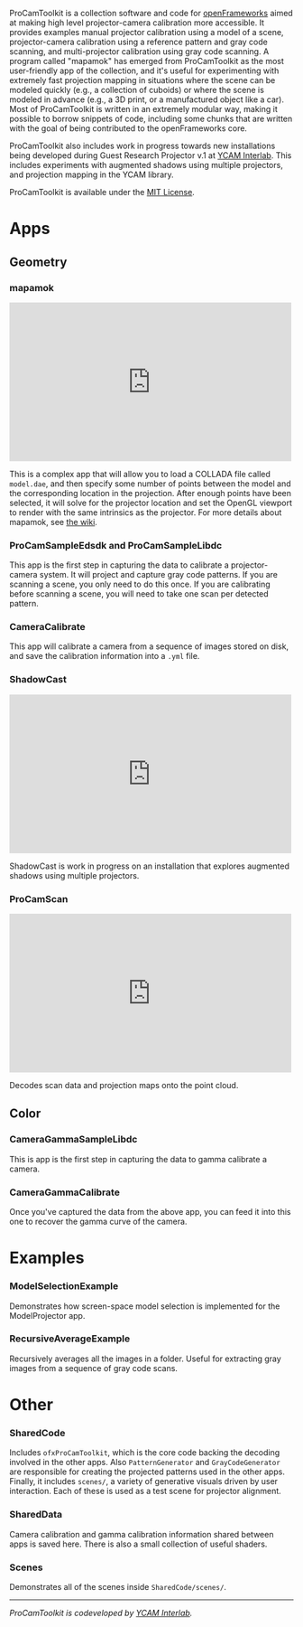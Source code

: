 ProCamToolkit is a collection software and code for [openFrameworks](http://openframeworks.cc/) aimed at making high level projector-camera calibration more accessible. It provides examples manual projector calibration using a model of a scene, projector-camera calibration using a reference pattern and gray code scanning, and multi-projector calibration using gray code scanning. A program called "mapamok" has emerged from ProCamToolkit as the most user-friendly app of the collection, and it's useful for experimenting with extremely fast projection mapping in situations where the scene can be modeled quickly (e.g., a collection of cuboids) or where the scene is modeled in advance (e.g., a 3D print, or a manufactured object like a car). Most of ProCamToolkit is written in an extremely modular way, making it possible to borrow snippets of code, including some chunks that are written with the goal of being contributed to the openFrameworks core.

ProCamToolkit also includes work in progress towards new installations being developed during Guest Research Projector v.1 at [YCAM Interlab](http://interlab.ycam.jp/en/). This includes experiments with augmented shadows using multiple projectors, and projection mapping in the YCAM library.

ProCamToolkit is available under the [MIT License](https://secure.wikimedia.org/wikipedia/en/wiki/Mit_license).

# Apps

## Geometry

### mapamok

<object width="500" height="281"><param name="allowfullscreen" value="true" /><param name="allowscriptaccess" value="always" /><param name="movie" value="http://vimeo.com/moogaloop.swf?clip_id=35939205&amp;server=vimeo.com&amp;show_title=0&amp;show_byline=0&amp;show_portrait=0&amp;color=00adef&amp;fullscreen=1&amp;autoplay=0&amp;loop=0" /><embed src="http://vimeo.com/moogaloop.swf?clip_id=35939205&amp;server=vimeo.com&amp;show_title=0&amp;show_byline=0&amp;show_portrait=0&amp;color=00adef&amp;fullscreen=1&amp;autoplay=0&amp;loop=0" type="application/x-shockwave-flash" allowfullscreen="true" allowscriptaccess="always" width="500" height="281"></embed></object>

This is a complex app that will allow you to load a COLLADA file called `model.dae`, and then specify some number of points between the model and the corresponding location in the projection. After enough points have been selected, it will solve for the projector location and set the OpenGL viewport to render with the same intrinsics as the projector. For more details about mapamok, see [the wiki](https://github.com/YCAMInterlab/ProCamToolkit/wiki).

### ProCamSampleEdsdk and ProCamSampleLibdc

This app is the first step in capturing the data to calibrate a projector-camera system. It will project and capture gray code patterns. If you are scanning a scene, you only need to do this once. If you are calibrating before scanning a scene, you will need to take one scan per detected pattern.

### CameraCalibrate

This app will calibrate a camera from a sequence of images stored on disk, and save the calibration information into a `.yml` file.

### ShadowCast

<iframe src="http://player.vimeo.com/video/35992437?title=0&amp;byline=0&amp;portrait=0" width="500" height="281" frameborder="0" webkitAllowFullScreen mozallowfullscreen allowFullScreen></iframe>

ShadowCast is work in progress on an installation that explores augmented shadows using multiple projectors.

### ProCamScan

<iframe src="http://player.vimeo.com/video/34272491?title=0&amp;byline=0&amp;portrait=0" width="500" height="281" frameborder="0" webkitAllowFullScreen mozallowfullscreen allowFullScreen></iframe>

Decodes scan data and projection maps onto the point cloud.

## Color

### CameraGammaSampleLibdc

This is app is the first step in capturing the data to gamma calibrate a camera.

### CameraGammaCalibrate

Once you've captured the data from the above app, you can feed it into this one to recover the gamma curve of the camera.

# Examples

### ModelSelectionExample

Demonstrates how screen-space model selection is implemented for the ModelProjector app.

### RecursiveAverageExample

Recursively averages all the images in a folder. Useful for extracting gray images from a sequence of gray code scans.

# Other

### SharedCode

Includes `ofxProCamToolkit`, which is the core code backing the decoding involved in the other apps. Also `PatternGenerator` and `GrayCodeGenerator` are responsible for creating the projected patterns used in the other apps. Finally, it includes `scenes/`, a variety of generative visuals driven by user interaction. Each of these is used as a test scene for projector alignment.

### SharedData

Camera calibration and gamma calibration information shared between apps is saved here. There is also a small collection of useful shaders.

### Scenes

Demonstrates all of the scenes inside `SharedCode/scenes/`.

- - --

*ProCamToolkit is codeveloped by [YCAM Interlab](http://interlab.ycam.jp/en/).*